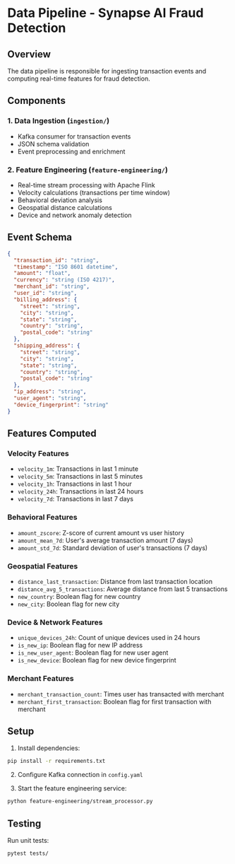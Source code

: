 # Data Pipeline - Synapse AI Fraud Detection

## Overview
The data pipeline is responsible for ingesting transaction events and computing real-time features for fraud detection.

## Components

### 1. Data Ingestion (`ingestion/`)
- Kafka consumer for transaction events
- JSON schema validation
- Event preprocessing and enrichment

### 2. Feature Engineering (`feature-engineering/`)
- Real-time stream processing with Apache Flink
- Velocity calculations (transactions per time window)
- Behavioral deviation analysis
- Geospatial distance calculations
- Device and network anomaly detection

## Event Schema

```json
{
  "transaction_id": "string",
  "timestamp": "ISO 8601 datetime",
  "amount": "float",
  "currency": "string (ISO 4217)",
  "merchant_id": "string",
  "user_id": "string",
  "billing_address": {
    "street": "string",
    "city": "string",
    "state": "string",
    "country": "string",
    "postal_code": "string"
  },
  "shipping_address": {
    "street": "string",
    "city": "string", 
    "state": "string",
    "country": "string",
    "postal_code": "string"
  },
  "ip_address": "string",
  "user_agent": "string",
  "device_fingerprint": "string"
}
```

## Features Computed

### Velocity Features
- `velocity_1m`: Transactions in last 1 minute
- `velocity_5m`: Transactions in last 5 minutes
- `velocity_1h`: Transactions in last 1 hour
- `velocity_24h`: Transactions in last 24 hours
- `velocity_7d`: Transactions in last 7 days

### Behavioral Features
- `amount_zscore`: Z-score of current amount vs user history
- `amount_mean_7d`: User's average transaction amount (7 days)
- `amount_std_7d`: Standard deviation of user's transactions (7 days)

### Geospatial Features
- `distance_last_transaction`: Distance from last transaction location
- `distance_avg_5_transactions`: Average distance from last 5 transactions
- `new_country`: Boolean flag for new country
- `new_city`: Boolean flag for new city

### Device & Network Features
- `unique_devices_24h`: Count of unique devices used in 24 hours
- `is_new_ip`: Boolean flag for new IP address
- `is_new_user_agent`: Boolean flag for new user agent
- `is_new_device`: Boolean flag for new device fingerprint

### Merchant Features
- `merchant_transaction_count`: Times user has transacted with merchant
- `merchant_first_transaction`: Boolean flag for first transaction with merchant

## Setup

1. Install dependencies:
```bash
pip install -r requirements.txt
```

2. Configure Kafka connection in `config.yaml`

3. Start the feature engineering service:
```bash
python feature-engineering/stream_processor.py
```

## Testing

Run unit tests:
```bash
pytest tests/
```
